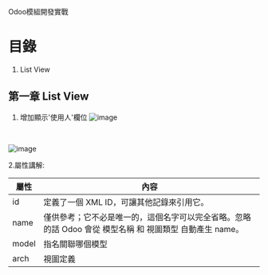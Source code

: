 Odoo模組開發實戰
# 目錄
 1. List View

## 第一章 List View
 1. 增加顯示'使用人'欄位
 ![image](https://user-images.githubusercontent.com/90267374/132935621-d105badc-d558-4e6f-a437-0fd5a57bd7c3.png)
 <br/>
 
 ![image](https://user-images.githubusercontent.com/90267374/132935645-1706f842-5599-4252-82f5-318c2dff1ecc.png)
 
 2.屬性講解: 
 
 |  屬性 | 內容 | 
 | -------- | -------- | 
 | id | 定義了一個 XML ID，可讓其他記錄來引用它。| 
 | name  | 僅供參考；它不必是唯一的，這個名字可以完全省略。忽略的話 Odoo 會從 模型名稱 和 視圖類型 自動產生 name。 |  
 | model | 指名關聯哪個模型 |  
 | arch  | 視圖定義 | 
 
 

 
